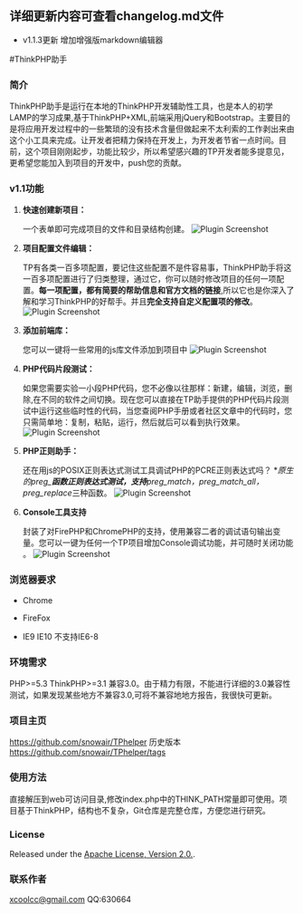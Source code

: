 ## 详细更新内容可查看changelog.md文件

* v1.1.3更新 增加增强版markdown编辑器

#ThinkPHP助手

### 简介

ThinkPHP助手是运行在本地的ThinkPHP开发辅助性工具，也是本人的初学LAMP的学习成果,基于ThinkPHP+XML,前端采用jQuery和Bootstrap。主要目的是将应用开发过程中的一些繁琐的没有技术含量但做起来不太利索的工作剥出来由这个小工具来完成。让开发者把精力保持在开发上，为开发者节省一点时间。目前，这个项目刚刚起步，功能比较少，所以希望感兴趣的TP开发者能多提意见，更希望您能加入到项目的开发中，push您的贡献。

### v1.1功能
1. **快速创建新项目：**

	一个表单即可完成项目的文件和目录结构创建。
![Plugin Screenshot](https://github.com/snowair/TPhelper/blob/master/screenshot/1.jpg?raw=true)

2. **项目配置文件编辑：**

	TP有各类一百多项配置，要记住这些配置不是件容易事，ThinkPHP助手将这一百多项配置进行了归类整理，通过它，你可以随时修改项目的任何一项配置。**每一项配置，都有简要的帮助信息和官方文档的链接**,所以它也是你深入了解和学习ThinkPHP的好帮手。并且**完全支持自定义配置项的修改**。
![Plugin Screenshot](https://github.com/snowair/TPhelper/blob/master/screenshot/2.png?raw=true)
3. **添加前端库：**

	您可以一键将一些常用的js库文件添加到项目中
![Plugin Screenshot](https://github.com/snowair/TPhelper/blob/master/screenshot/5.png?raw=true)
4. **PHP代码片段测试：**

	如果您需要实验一小段PHP代码，您不必像以往那样：新建，编辑，浏览，删除,在不同的软件之间切换。现在您可以直接在TP助手提供的PHP代码片段测试中运行这些临时性的代码，当您查阅PHP手册或者社区文章中的代码时，您只需简单地：复制，粘贴，运行，然后就后可以看到执行效果。
![Plugin Screenshot](https://github.com/snowair/TPhelper/blob/master/screenshot/4.png?raw=true)
5. **PHP正则助手：**

	还在用js的POSIX正则表达式测试工具调试PHP的PCRE正则表达式吗？
	**原生的preg_***函数正则表达式测试，支持**preg_match，preg_match_all，preg_replace**三种函数。
![Plugin Screenshot](https://github.com/snowair/TPhelper/blob/master/screenshot/3.png?raw=true)

6. **Console工具支持**

	封装了对FirePHP和ChromePHP的支持，使用兼容二者的调试语句输出变量。您可以一键为任何一个TP项目增加Console调试功能，并可随时关闭功能	。
![Plugin Screenshot](https://github.com/snowair/TPhelper/blob/master/asset/img/chromePHP.png?raw=true)

### 浏览器要求
* Chrome

* FireFox

* IE9 IE10
  不支持IE6-8

### 环境需求

PHP>=5.3  ThinkPHP>=3.1
兼容3.0。由于精力有限，不能进行详细的3.0兼容性测试，如果发现某些地方不兼容3.0,可将不兼容地地方报告，我很快可更新。

### 项目主页

https://github.com/snowair/TPhelper
历史版本 https://github.com/snowair/TPhelper/tags

### 使用方法
直接解压到web可访问目录,修改index.php中的THINK_PATH常量即可使用。项目基于ThinkPHP，结构也不复杂，Git仓库是完整仓库，方便您进行研究。

### License
Released under the [Apache License, Version 2.0.](http://www.apache.org/licenses/LICENSE-2.0).

### 联系作者

xcoolcc@gmail.com QQ:630664